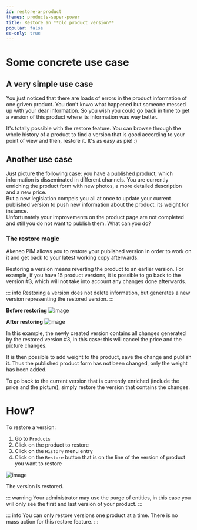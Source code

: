 ```yaml
---
id: restore-a-product
themes: products-super-power
title: Restore an **old product version**
popular: false
ee-only: true
---
```


# Some concrete use case

## A very simple use case

You just noticed that there are loads of errors in the product information of one griven product. You don't knwo what happened but someone messed up with your dear information. So you wish you could go back in time to get a version of this product where its information was way better.

It's totally possible with the restore feature. You can browse through the whole history of a product to find a version that is good according to your point of view and then, restore it. It's as easy as pie! :)


## Another use case
Just picture the following case: you have a [published product](/articles/publish-workflow.html), which information is disseminated in different channels. You are currently enriching the product form with new photos, a more detailed description and a new price.  
But a new legislation compels you all at once to update your current published version to push new information about the product: its weight for instance.  
Unfortunately your improvements on the product page are not completed and still you do not want to publish them. What can you do?

### The restore magic

Akeneo PIM allows you to restore your published version in order to work on it and get back to your latest working copy afterwards. 

Restoring a version means reverting the product to an earlier version. For example, if you have 15 product versions, it is possible to go back to the version #3, which will not take into account any changes done afterwards.

::: info
Restoring a version does not delete information, but generates a new version representing the restored version.
:::

**Before restoring**
![image](../img/dummy.png)

**After restoring**
![image](../img/dummy.png)

In this example, the newly created version contains all changes generated by the restored version #3, in this case: this will cancel the price and the picture changes.

It is then possible to add weight to the product, save the change and publish it. Thus the published product form has not been changed, only the weight has been added.

To go back to the current version that is currently enriched (include the price and the picture), simply restore the version that contains the changes.

# How?

To restore a version:
1.  Go to `Products`
1.  Click on the product to restore
1.  Click on the `History` menu entry
1.  Click on the `Restore` button that is on the line of the version of product you want to restore

![image](../img/dummy.png)

The version is restored.

::: warning 
Your administrator may use the purge of entities, in this case you will only see the first and last version of your product.
:::

::: info
You can only restore versions one product at a time. There is no mass action for this restore feature.
:::